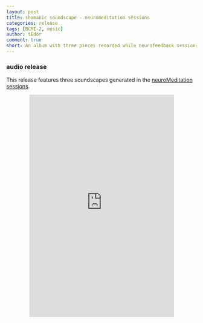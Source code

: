 ```yaml
---
layout: post
title: shamanic soundscape - neuromeditation sessions
categories: release
tags: [BCMI-2, music]
author: tEdör
comment: true
short: An album with three pieces recorded while neurofeedback sessions with participants. 
---
```

### audio release
This release features three soundscapes generated in the [neuroMeditation sessions](/neuromeditation-sessions/).
<br>
<center><iframe style="border: 0; width: 383px; height: 588px;" src="https://bandcamp.com/EmbeddedPlayer/album=3010395024/size=large/bgcol=ffffff/linkcol=0687f5/transparent=true/" seamless><a href="https://tedor.bandcamp.com/album/shamanic-soundscape-neuromeditation-sessions">shamanic soundscape - neuromeditation sessions by Krisztián | tEdör | Hofstädter</a></iframe></center>

